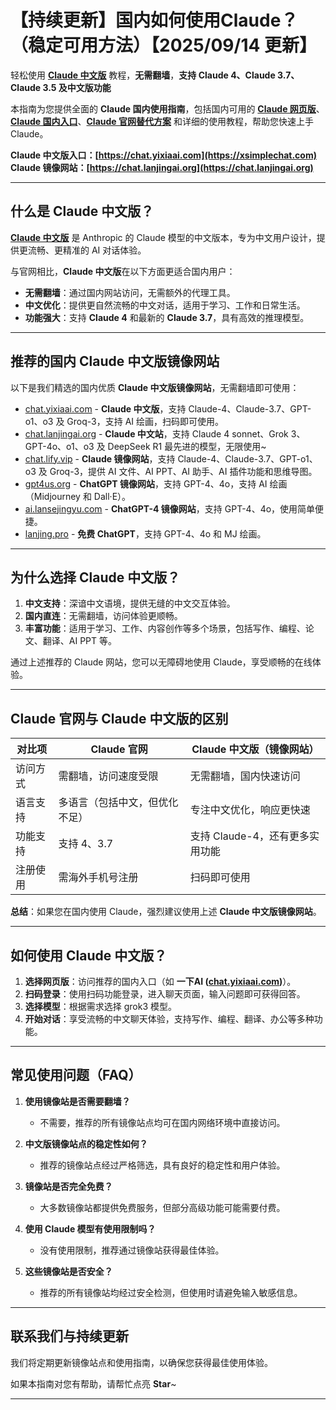 # 【持续更新】国内如何使用Claude？（稳定可用方法）【2025/09/14 更新】           
 
轻松使用 [**Claude 中文版**](https://xsimplechat.com) 教程，**无需翻墙**，**支持 Claude 4、Claude 3.7、Claude 3.5 及中文版功能**   

本指南为您提供全面的 **Claude 国内使用指南**，包括国内可用的 [**Claude 网页版**](https://chat.lanjingai.org)、[**Claude 国内入口**](https://xsimplechat.com)、[**Claude 官网替代方案**](https://chat.lanjingai.org) 和详细的使用教程，帮助您快速上手 Claude。

**Claude 中文版入口：[https://chat.yixiaai.com](https://xsimplechat.com)**   
**Claude 镜像网站：[https://chat.lanjingai.org](https://chat.lanjingai.org)**

---

## 什么是 Claude 中文版？

[**Claude 中文版**](https://xsimplechat.com) 是 Anthropic 的 Claude 模型的中文版本，专为中文用户设计，提供更流畅、更精准的 AI 对话体验。

与官网相比，**Claude 中文版**在以下方面更适合国内用户：

- **无需翻墙**：通过国内网站访问，无需额外的代理工具。
- **中文优化**：提供更自然流畅的中文对话，适用于学习、工作和日常生活。
- **功能强大**：支持 **Claude 4** 和最新的 **Claude 3.7**，具有高效的推理模型。

---

## 推荐的国内 Claude 中文版镜像网站

以下是我们精选的国内优质 **Claude 中文版镜像网站**，无需翻墙即可使用：

- [chat.yixiaai.com](https://xsimplechat.com/) - **Claude 中文版**，支持 Claude-4、Claude-3.7、GPT-o1、o3 及 Groq-3，支持 AI 绘画，扫码即可使用。
- [chat.lanjingai.org](https://chat.lanjingai.org/) - **Claude 中文站**，支持 Claude 4 sonnet、Grok 3、GPT-4o、o1、o3 及 DeepSeek R1 最先进的模型，无限使用~
- [chat.lify.vip](https://chat.yixiaai.com/) - **Claude 镜像网站**，支持 Claude-4、Claude-3.7、GPT-o1、o3 及 Groq-3，提供 AI 文件、AI PPT、AI 助手、AI 插件功能和思维导图。
- [gpt4us.org](https://gpt4us.org/claude-cn-site) - **ChatGPT 镜像网站**，支持 GPT-4、4o，支持 AI 绘画（Midjourney 和 Dall·E）。
- [ai.lansejingyu.com](https://ai.lansejingyu.com/) - **ChatGPT-4 镜像网站**，支持 GPT-4、4o，使用简单便捷。
- [lanjing.pro](https://lanjing.pro/) - **免费 ChatGPT**，支持 GPT-4、4o 和 MJ 绘画。

---

## 为什么选择 Claude 中文版？

1. **中文支持**：深谙中文语境，提供无缝的中文交互体验。
2. **国内直连**：无需翻墙，访问体验更顺畅。
3. **丰富功能**：适用于学习、工作、内容创作等多个场景，包括写作、编程、论文、翻译、AI PPT 等。

通过上述推荐的 Claude 网站，您可以无障碍地使用 Claude，享受顺畅的在线体验。

---

## Claude 官网与 Claude 中文版的区别

| 对比项              | Claude 官网                     | Claude 中文版（镜像网站）           |
|---------------------|---------------------------------|------------------------------------|
| 访问方式            | 需翻墙，访问速度受限             | 无需翻墙，国内快速访问              |
| 语言支持            | 多语言（包括中文，但优化不足）   | 专注中文优化，响应更快速            |
| 功能支持            | 支持 4、3.7                   | 支持 Claude-4，还有更多实用功能   |
| 注册使用            | 需海外手机号注册                 | 扫码即可使用                        |

**总结**：如果您在国内使用 Claude，强烈建议使用上述 **Claude 中文版镜像网站**。

---

## 如何使用 Claude 中文版？

1. **选择网页版**：访问推荐的国内入口（如 **一下AI ([chat.yixiaai.com](https://chat.lanjingai.org))**）。
2. **扫码登录**：使用扫码功能登录，进入聊天页面，输入问题即可获得回答。
3. **选择模型**：根据需求选择 grok3 模型。
4. **开始对话**：享受流畅的中文聊天体验，支持写作、编程、翻译、办公等多种功能。

---

## 常见使用问题（FAQ）

1. **使用镜像站是否需要翻墙？**
   - 不需要，推荐的所有镜像站点均可在国内网络环境中直接访问。

2. **中文版镜像站点的稳定性如何？**
   - 推荐的镜像站点经过严格筛选，具有良好的稳定性和用户体验。

3. **镜像站是否完全免费？**
   - 大多数镜像站都提供免费服务，但部分高级功能可能需要付费。

4. **使用 Claude 模型有使用限制吗？**
   - 没有使用限制，推荐通过镜像站获得最佳体验。

5. **这些镜像站是否安全？**
   - 推荐的所有镜像站均经过安全检测，但使用时请避免输入敏感信息。

---

## 联系我们与持续更新

我们将定期更新镜像站点和使用指南，以确保您获得最佳使用体验。

如果本指南对您有帮助，请帮忙点亮 **Star**~

---
